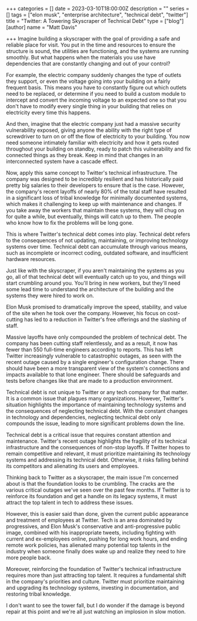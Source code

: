 +++
categories = []
date = 2023-03-10T18:00:00Z
description = ""
series = []
tags = ["elon musk", "enterprise architecture", "technical debt", "twitter"]
title = "Twitter: A Towering Skyscraper of Technical Debt"
type = ["blog"]
[author]
name = "Matt Davis"

+++
Imagine building a skyscraper with the goal of providing a safe and reliable place for visit. You put in the time and resources to ensure the structure is sound, the utilities are functioning, and the systems are running smoothly. But what happens when the materials you use have dependencies that are constantly changing and out of your control?

For example, the electric company suddenly changes the type of outlets they support, or even the voltage going into your building on a fairly frequent basis. This means you have to constantly figure out which outlets need to be replaced, or determine if you need to build a custom module to intercept and convert the incoming voltage to an expected one so that you don't have to modify every single thing in your building that relies on electricity every time this happens.

And then, imagine that the electric company just had a massive security vulnerability exposed, giving anyone the ability with the right type of screwdriver to turn on or off the flow of electricity to your building. You now need someone intimately familiar with electricity and how it gets routed throughout your building on standby, ready to patch this vulnerability and fix connected things as they break. Keep in mind that changes in an interconnected system have a cascade effect.

Now, apply this same concept to Twitter's technical infrastructure. The company was designed to be incredibly resilient and has historically paid pretty big salaries to their developers to ensure that is the case. However, the company's recent layoffs of nearly 80% of the total staff have resulted in a significant loss of tribal knowledge for minimally documented systems, which makes it challenging to keep up with maintenance and changes. If you take away the workers that maintain these systems, they will chug on for quite a while, but eventually, things will catch up to them. The people who know how to fix the problems will be long gone. 

This is where Twitter's technical debt comes into play. Technical debt refers to the consequences of not updating, maintaining, or improving technology systems over time. Technical debt can accumulate through various means, such as incomplete or incorrect coding, outdated software, and insufficient hardware resources.

Just like with the skyscraper, if you aren't maintaining the systems as you go, all of that technical debt will eventually catch up to you, and things will start crumbling around you. You'll bring in new workers, but they'll need some lead time to understand the architecture of the building and the systems they were hired to work on.  
  
Elon Musk promised to dramatically improve the speed, stability, and value of the site when he took over the company. However, his focus on cost-cutting has led to a reduction in Twitter's free offerings and the slashing of staff.   
  
Massive layoffs have only compounded the problem of technical debt. The company has been cutting staff relentlessly, and as a result, it now has fewer than 550 full-time engineers according to reports. This has left Twitter increasingly vulnerable to catastrophic outages, as seen with the recent outage caused by a single engineer's configuration change. There should have been a more transparent view of the system's connections and impacts available to that lone engineer. There should be safeguards and tests before changes like that are made to a production environment.

Technical debt is not unique to Twitter or any tech company for that matter. It is a common issue that plagues many organizations. However, Twitter's situation highlights the importance of maintaining technology systems and the consequences of neglecting technical debt. With the constant changes in technology and dependencies, neglecting technical debt only compounds the issue, leading to more significant problems down the line.

Technical debt is a critical issue that requires constant attention and maintenance. Twitter's recent outage highlights the fragility of its technical infrastructure and the consequences of non-stop layoffs. If Twitter hopes to remain competitive and relevant, it must prioritize maintaining its technology systems and addressing its technical debt. Otherwise, it risks falling behind its competitors and alienating its users and employees.  
  
Thinking back to Twitter as a skyscraper, the main issue I'm concerned about is that the foundation looks to be crumbling. The cracks are the various critical outages we've seen over the past few months. If Twitter is to reinforce its foundation and get a handle on its legacy systems, it must attract the top talent in tech to address these issues.

However, this is easier said than done, given the current public appearance and treatment of employees at Twitter. Tech is an area dominated by progressives, and Elon Musk's conservative and anti-progressive public image, combined with his inappropriate tweets, including fighting with current and ex-employees online, pushing for long work hours, and ending remote work policies, has alienated many potential top talents in the industry when someone finally does wake up and realize they need to hire more people back.

Moreover, reinforcing the foundation of Twitter's technical infrastructure requires more than just attracting top talent. It requires a fundamental shift in the company's priorities and culture. Twitter must prioritize maintaining and upgrading its technology systems, investing in documentation, and restoring tribal knowledge.  
  
I don't want to see the tower fall, but I do wonder if the damage is beyond repair at this point and we're all just watching an implosion in slow motion.